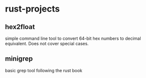 # rust-projects

## hex2float
simple command line tool to convert 64-bit hex numbers to decimal equivalent. Does not cover special cases.

## minigrep
basic grep tool following the rust book
